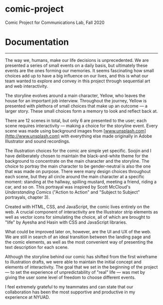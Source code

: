 # comic-project
Comic Project for Communications Lab, Fall 2020

# Documentation

---

The way we, humans, make our life decisions is unprecedented. We are presented a series of small events on a daily basis, but ultimately these events are the ones forming our memories. It seems fascinating how small choices add up to have a big influence on our lives, and this is what our team wanted to explore and convey in this project through sequential art and web interactivity. 

The storyline evolves around a main character, Yellow, who leaves the house for an important job interview. Throughout the journey, Yellow is presented with plethora of small choices that make up an outcome — a larger story. These small choices form a memory to look and reflect back at.

There are 12 scenes in total, but only 6 are presented to the user; each scene requires interactivity — making a choice for the storyline event. Every scene was made using background images from [www.unsplash.com](http://www.unsplash.com) with everything else made originally in Adobe Illustrator and sound recordings. 

The illustration choices for the comic are simple yet specific. Soojin and I have deliberately chosen to maintain the black-and-white theme for the background to concentrate on the main character and the storyline. The choice to portray the main character to be gender-neutral is also the one that was made on purpose. There were many design choices throughout each scene, but they all circle around the main character at a specific moment: standing at the hallway, spilling mustard, meeting a friend, riding a car, and so on. This portrayal was inspired by Scott McCloud's *Understanding Comics* ("Action to Action" and "Subject to Subject" portrayals, chapter 3).

Created with HTML, CSS, and JavaScript, the comic lives entirely on the web. A crucial component of interactivity are the Illustrator strip elements as well as vector icons for simulating the choice, all of which are brought to "life" by Ayesha and Hasin with CSS and JavaScript libraries.

What could be improved later on, however, are the UI and UX of the web. We are still in search of an ideal transition between the landing page and the comic elements, as well as the most convenient way of presenting the text description for each scene. 

Although the storyline behind our comic has shifted from the first wireframe to illustration drafts, we were able to maintain the initial concept and elements of interactivity. The goal that we set in the beginning of the project — to set the experience of unpredictability of "real" life — was met by giving the user some level of freedom to choose different events. 

I feel extremely grateful to my teammates and can state that our collaboration has been the most supportive and productive in my experience at NYUAD.
